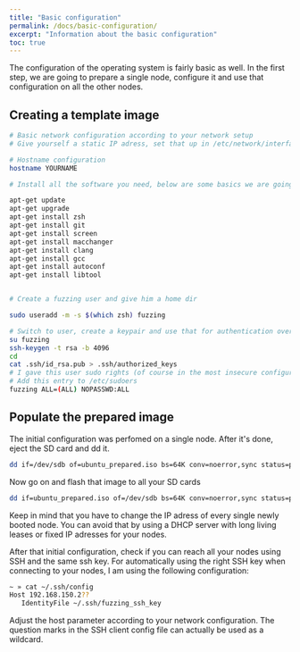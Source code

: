 ```yaml
---
title: "Basic configuration"
permalink: /docs/basic-configuration/
excerpt: "Information about the basic configuration"
toc: true
---
```



The configuration of the operating system is fairly basic as well. In the first step, we are going to prepare a single node, configure it and use that configuration on all the other nodes.

## Creating a template image

```bash
# Basic network configuration according to your network setup
# Give yourself a static IP adress, set that up in /etc/network/interfaces

# Hostname configuration
hostname YOURNAME

# Install all the software you need, below are some basics we are going to need to perform fuzzing

apt-get update
apt-get upgrade
apt-get install zsh
apt-get install git
apt-get install screen
apt-get install macchanger
apt-get install clang
apt-get install gcc
apt-get install autoconf
apt-get install libtool


# Create a fuzzing user and give him a home dir

sudo useradd -m -s $(which zsh) fuzzing

# Switch to user, create a keypair and use that for authentication over SSH
su fuzzing
ssh-keygen -t rsa -b 4096
cd 
cat .ssh/id_rsa.pub > .ssh/authorized_keys
# I gave this user sudo rights (of course in the most insecure configuration possible)
# Add this entry to /etc/sudoers
fuzzing	ALL=(ALL) NOPASSWD:ALL
```
## Populate the prepared image
The initial configuration was perfomed on a single node. After it's done, eject the SD card and dd it.

```bash
dd if=/dev/sdb of=ubuntu_prepared.iso bs=64K conv=noerror,sync status=progress
```
Now go on and flash that image to all your SD cards
```bash
dd if=ubuntu_prepared.iso of=/dev/sdb bs=64K conv=noerror,sync status=progres
```

Keep in mind that you have to change the IP adress of every single newly booted node. You can avoid that by using a DHCP server with long living leases or fixed IP adresses for your nodes. 

After that initial configuration, check if you can reach all your nodes using SSH and the same ssh key. For automatically using the right SSH key when connecting to your nodes, I am using the following configuration:

```bash
~ » cat ~/.ssh/config
Host 192.168.150.2??
   IdentityFile ~/.ssh/fuzzing_ssh_key
``` 
Adjust the host parameter according to your network configuration. The question marks in the SSH client config file can actually be used as a wildcard.


